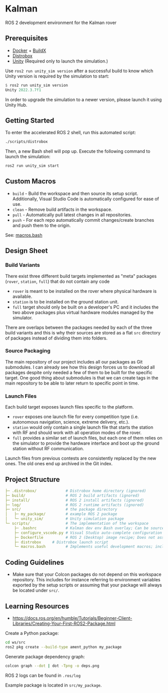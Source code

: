 # Kalman

ROS 2 development environment for the Kalman rover

## Prerequisites

- [Docker](https://www.docker.com/) + [BuildX](https://github.com/docker/buildx)
- [Distrobox](https://github.com/89luca89/distrobox)
- [Unity](https://unity.com/releases/editor/archive) (Required only to launch the simulation.)

Use `ros2 run unity_sim version` after a successful build to know which Unity version is required by the simulation to start:

```julia
$ ros2 run unity_sim version
Unity 2022.3.7f1
```

In order to upgrade the simulation to a newer version, please launch it using Unity Hub.

## Getting Started

To enter the accelerated ROS 2 shell, run this automated script:
```bash
./scripts/distrobox
```
Then, a new Bash shell will pop up. Execute the following command to launch the simulation:
```bash
ros2 run unity_sim start
```

## Custom Macros

- `build` - Build the workspace and then source its setup script. Additionally, Visual Studio Code is automatically configured for ease of use.
- `clean` - Remove build artifacts in the workspace.
- `pull` - Automatically pull latest changes in all repositories.
- `push` - For each repo automatically commit changes/create branches and push them to the origin.

See: [macros.bash](/scripts/macros.bash)

## Design Sheet

### Build Variants

There exist three different build targets implemented as "meta" packages (`rover`, `station`, `full`) that do not contain any code

- `rover` is meant to be installed on the rover where physical hardware is available.
- `station` is to be installed on the ground station unit.
- `full` target should only be built on a developer's PC and it includes the two above packages plus virtual hardware modules managed by the simulator.

There are overlaps between the packages needed by each of the three build variants and this is why their sources are stored as a flat `src` directory of packages instead of dividing them into folders.

###  Source Packaging

The main repository of our project includes all our packages as Git submodules. I can already see how this design forces us to download all packages despite only needed a few of them to be built for the specific target. One good thing about submodules is that we can create tags in the main repository to be able to later return to specific point in time.

###  Launch Files

Each build target exposes launch files specific to the platform.

- `rover` exposes one launch file for every competition type (i.e. autonomous navigation, science, extreme delivery, etc.).
- `station` would only contain a single launch file that starts the station with RF and should work with all operation modes of the rover.
- `full` provides a similar set of launch files, but each one of them relies on the simulator to provide the hardware interface and boot up the ground station without RF communication.

Launch files from previous contests are consistently replaced by the new ones. The old ones end up archived in the Git index.

## Project Structure

```yaml
├─ .distrobox/             # Distrobox home directory (ignored)
├─ build/                  # ROS 2 build artifacts (ignored)
├─ install/                # ROS 2 install artifacts (ignored)
├─ log/                    # ROS 2 runtime artifacts (ignored)
├─ src/                    # the package directory
│   ├─ my_package/         # example ROS 2 package
│   └─ unity_sim/          # Unity simulation package
└─ scripts/                # The implementation of the workspace
    ├─ .bashrc             # Kalman dev env Bash overlay; Can be sourced both from Distrobox or from a standalone system.
    ├─ configure_vscode.py # Visual Studio auto-complete configuration script; called from macros.bash
    ├─ Dockerfile          # ROS 2 (Desktop) image recipe; Does not assume Distrobox.
    ├─ distrobox     # Distrobox launch script
    └─ macros.bash         # Implements useful development macros; included by .bashrc
```

## Coding Guidelines

- Make sure that your Colcon packages do not depend on this workspace repository. This includes for instance referring to environment variables exported by the setup scripts or assuming that your package will always be located under `src/`.

## Learning Resources

- https://docs.ros.org/en/humble/Tutorials/Beginner-Client-Libraries/Creating-Your-First-ROS2-Package.html

Create a Python package:
```bash
cd ws/src
ros2 pkg create --build-type ament_python my_package
```

Generate package dependency graph:
```bash
colcon graph --dot | dot -Tpng -o deps.png
```
ROS 2 logs can be found in `.ros/log`

Example package is located in `src/my_package`.
